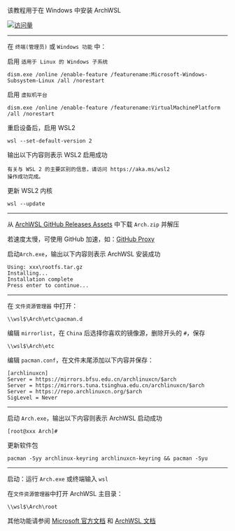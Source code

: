 该教程用于在 Windows 中安装 ArchWSL

[![访问量](https://profile-counter.glitch.me/TimeRainStarSky-ArchWSL/count.svg)](https://github.com/yuk7/ArchWSL)
***
在 `终端(管理员)` 或 `Windows 功能` 中：

启用 `适用于 Linux 的 Windows 子系统`
```
dism.exe /online /enable-feature /featurename:Microsoft-Windows-Subsystem-Linux /all /norestart
```
启用 `虚拟机平台`
```
dism.exe /online /enable-feature /featurename:VirtualMachinePlatform /all /norestart
```
重启设备后，启用 WSL2
```
wsl --set-default-version 2
```
输出以下内容则表示 WSL2 启用成功
```
有关与 WSL 2 的主要区别的信息，请访问 https://aka.ms/wsl2
操作成功完成。
```
更新 WSL2 内核
```
wsl --update
```
***
从 [ArchWSL GitHub Releases Assets](https://github.com/yuk7/ArchWSL/releases/latest) 中下载 `Arch.zip` 并解压

若速度太慢，可使用 GitHub 加速，如：[GitHub Proxy](https://ghproxy.com)

启动`Arch.exe`，输出以下内容则表示 ArchWSL 安装成功
```
Using: xxx\rootfs.tar.gz
Installing...
Installation complete
Press enter to continue...
```
***
在 `文件资源管理器` 中打开：
```
\\wsl$\Arch\etc\pacman.d
```
编辑 `mirrorlist`，在 `China` 后选择你喜欢的镜像源，删除开头的 `#`，保存
```
\\wsl$\Arch\etc
```
编辑 `pacman.conf`，在文件末尾添加以下内容并保存：
```
[archlinuxcn]
Server = https://mirrors.bfsu.edu.cn/archlinuxcn/$arch
Server = https://mirrors.tuna.tsinghua.edu.cn/archlinuxcn/$arch
Server = https://repo.archlinuxcn.org/$arch
SigLevel = Never
```
***
启动 `Arch.exe`，输出以下内容则表示 ArchWSL 启动成功
```
[root@xxx Arch]#
```
更新软件包
```
pacman -Syy archlinux-keyring archlinuxcn-keyring && pacman -Syu
```
***
启动：运行 `Arch.exe` 或终端输入 `wsl`

在`文件资源管理器`中打开 ArchWSL 主目录：
```
\\wsl$\Arch\root
```
其他功能请参阅 [Microsoft 官方文档](https://docs.microsoft.com/zh-cn/windows/wsl) 和 [ArchWSL 文档](https://github.com/yuk7/ArchWSL/blob/master/i18n/README_zh-cn.md)